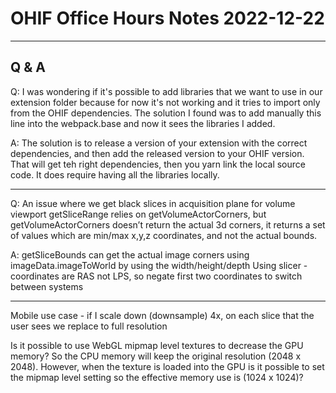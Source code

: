 # OHIF Office Hours Notes 2022-12-22

---

## Q & A

Q: I was wondering if it's possible to add libraries that we want to use in our extension folder because for now it's not working and it tries to import only from the OHIF dependencies. The solution I found was to add manually this line into the webpack.base and now it sees the libraries I added.

A: The solution is to release a version of your extension with the correct dependencies, and then add the released version to your OHIF version. That will get teh right dependencies, then you yarn link the local source code. It does require having all the libraries locally.

---

Q: An issue where we get black slices in acquisition plane for volume viewport
getSliceRange relies on getVolumeActorCorners, but getVolumeActorCorners doesn’t return the actual 3d corners, it returns a set of values which are min/max x,y,z coordinates, and not the actual bounds.

A: getSliceBounds can get the actual image corners using imageData.imageToWorld by using the width/height/depth
Using slicer - coordinates are RAS not LPS, so negate first two coordinates to switch between systems

---

Mobile use case - if I scale down (downsample) 4x, on each slice that the user sees we replace to full resolution

Is it possible to use WebGL mipmap level textures to decrease the GPU memory? So the CPU memory will keep the original resolution (2048 x 2048). However, when the texture is loaded into the GPU
is it possible to set the mipmap level setting so the effective memory use is (1024 x 1024)?
